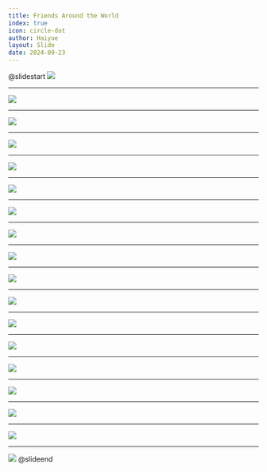 ```yaml
---
title: Friends Around the World
index: true
icon: circle-dot
author: Haiyue
layout: Slide
date: 2024-09-23
---
```

 
@slidestart
![](/reading/english/Level-K/Friends%20Around%20the%20World/001.webp)

---

![](/reading/english/Level-K/Friends%20Around%20the%20World/002.webp)

---

![](/reading/english/Level-K/Friends%20Around%20the%20World/003.webp)

---

![](/reading/english/Level-K/Friends%20Around%20the%20World/004.webp)

---

![](/reading/english/Level-K/Friends%20Around%20the%20World/005.webp)

---

![](/reading/english/Level-K/Friends%20Around%20the%20World/006.webp)

---

![](/reading/english/Level-K/Friends%20Around%20the%20World/007.webp)

---

![](/reading/english/Level-K/Friends%20Around%20the%20World/008.webp)

---

![](/reading/english/Level-K/Friends%20Around%20the%20World/009.webp)

---

![](/reading/english/Level-K/Friends%20Around%20the%20World/010.webp)

---

![](/reading/english/Level-K/Friends%20Around%20the%20World/011.webp)

---

![](/reading/english/Level-K/Friends%20Around%20the%20World/012.webp)

---

![](/reading/english/Level-K/Friends%20Around%20the%20World/013.webp)

---

![](/reading/english/Level-K/Friends%20Around%20the%20World/014.webp)

---

![](/reading/english/Level-K/Friends%20Around%20the%20World/015.webp)

---

![](/reading/english/Level-K/Friends%20Around%20the%20World/016.webp)

---

![](/reading/english/Level-K/Friends%20Around%20the%20World/017.webp)

---

![](/reading/english/Level-K/Friends%20Around%20the%20World/018.webp)
@slideend